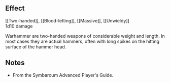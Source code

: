 ## Effect
[[Two-handed]], [[Blood-letting]], [[Massive]], [[Unwieldy]]<br>1d10 damage

Warhammer are two-handed weapons of considerable weight and length. In most cases they are actual hammers, often with long spikes on the hitting surface of the hammer head.
## Notes
* From the Symbaroum Advanced Player's Guide.